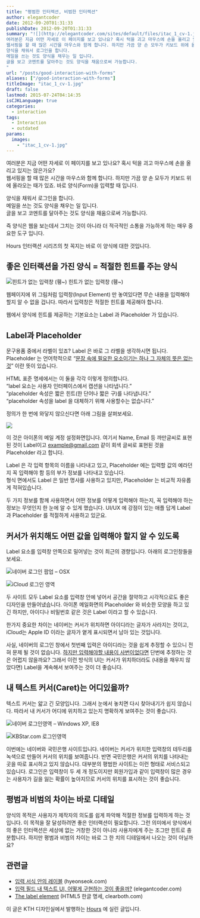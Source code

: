 ```yaml
---
title: "평범한 인터렉션, 비범한 인터렉션"
author: elegantcoder
date: 2012-09-20T01:31:33
publishDate: 2012-09-20T01:31:33
summary: "![](http://elegantcoder.com/sites/default/files/itac_1_cv-1.jpg) 
여러분은 지금 어떤 자세로 이 페이지를 보고 있나요? 혹시 턱을 괴고 마우스에 손을 올리고 있지는 않은가요?
웹서핑을 할 때 많은 시간을 마우스와 함께 합니다. 하지만 가끔 양 손 모두가 키보드 위에 올라오는 때가 있죠. 바로 양식(Form)을 입력할 때 입니다.
양식을 채워서 로그인을 합니다.
메일을 쓰는 것도 양식을 채우는 일 입니다.
글을 보고 코멘트를 달아주는 것도 양식을 채움으로써 가능합니다.
"
url: "/posts/good-interaction-with-forms"
aliases: ["/good-interaction-with-forms"]
titleImage: "itac_1_cv-1.jpg"
draft: false
lastmod: 2015-07-24T04:14:35
isCJKLanguage: true
categories:
  - interaction
tags:
  - Interaction
  - outdated
params:
  images:
    - "itac_1_cv-1.jpg"
---
```

여러분은 지금 어떤 자세로 이 페이지를 보고 있나요? 혹시 턱을 괴고 마우스에 손을 올리고 있지는 않은가요?  
웹서핑을 할 때 많은 시간을 마우스와 함께 합니다. 하지만 가끔 양 손 모두가 키보드 위에 올라오는 때가 있죠. 바로 양식(Form)을 입력할 때 입니다.

양식을 채워서 로그인을 합니다.  
메일을 쓰는 것도 양식을 채우는 일 입니다.  
글을 보고 코멘트를 달아주는 것도 양식을 채움으로써 가능합니다.

즉 양식은 웹을 보는데서 그치는 것이 아니라 더 적극적인 소통을 가능하게 하는 매우 중요한 도구 입니다.

Hours 인터랙션 시리즈의 첫 꼭지는 바로 이 양식에 대한 것입니다.

좋은 인터랙션을 가진 양식 = 적절한 힌트를 주는 양식
------------------------------

![힌트가 없는 입력창 (휑~)](input-field-no-hint-1.png) 힌트가 없는 입력창 (휑~)

웹페이지에 위 그림처럼 입력창(Input Element) 만 놓여있다면 무슨 내용을 입력해야 할지 알 수 없을 겁니다. 따라서 입력창은 적절한 힌트를 제공해야 합니다.

웹에서 양식에 힌트를 제공하는 기본요소는 Label 과 Placeholder 가 있습니다.

Label과 Placeholder
------------------

문구용품 중에서 라벨이 있죠? Label 은 바로 그 라벨을 생각하시면 됩니다.  
Placeholder 는 언어학적으로 “[문장 속에 필요한 요소이기는 하나 그 자체의 뜻은 없는 것](http://endic.naver.com/enkrEntry.nhn?entryId=6fb0e520f90a4dd796d896fdb3725163&query=placeholder)” 이란 뜻이 있습니다.

HTML 표준 명세에서는 이 둘을 각각 이렇게 정의합니다.  
“label 요소는 사용자 인터페이스에서 캡션을 나타냅니다.”  
“placeholder 속성은 짧은 힌트(한 단어나 짧은 구)를 나타냅니다.”  
“placeholder 속성을 label 을 대체하기 위해 사용할수는 없습니다.”

정의가 한 번에 와닿지 않으신다면 아래 그림을 살펴보세요.

![](ios-mail-prefpane.png)

이 것은 아이폰의 메일 계정 설정화면입니다. 여기서 Name, Email 등 까만글씨로 표현된 것이 Label이고 example@gmail.com 같이 회색 글씨로 표현된 것을 Placeholder 라고 합니다.

Label 은 각 입력 항목의 이름을 나타내고 있고, Placeholder 에는 입력할 값의 예라던지 꼭 입력해야 함 등의 부가 정보를 나타내고 있습니다.  
형식 면에서도 Label 은 일반 명사를 사용하고 있지만, Placeholder 는 비교적 자유롭게 적혀있습니다.

두 가지 정보를 함께 사용하면서 어떤 정보를 어떻게 입력해야 하는지, 꼭 입력해야 하는 정보는 무엇인지 한 눈에 알 수 있게 했습니다. UI/UX 에 강점이 있는 애플 답게 Label과 Placeholder 를 적절하게 사용하고 있군요.

커서가 위치해도 어떤 값을 입력해야 할지 알 수 있도록
------------------------------

Label 요소를 입력창 안쪽으로 밀어넣는 것이 최근의 경향입니다. 아래의 로그인창들을 보세요.

![네이버 로그인 팝업 – OSX](naver-login-popup-1.png)

![iCloud 로그인 영역](icloud-login.png)

두 사이트 모두 Label 요소를 입력창 안에 넣어서 공간을 절약하고 시각적으로도 좋은 디자인을 만들어냈습니다. 아이폰 메일화면의 Placeholder 와 비슷한 모양을 하고 있긴 하지만, 아이디나 비밀번호 같은 것은 Label 이라고 할 수 있습니다.

한가지 중요한 차이는 네이버는 커서가 위치하면 아이디라는 글자가 사라지는 것이고, iCloud는 Apple ID 이라는 글자가 옅게 표시되면서 남아 있는 것입니다.

사실, 네이버의 로그인 창에서 첫번째 입력은 아이디라는 것을 쉽게 추정할 수 있으니 전혀 문제 될 것이 없습니다. [하지만 입력해야할 내용이 사번이었다면](http://hyeonseok.com/soojung/accessibility/2011/06/30/661.html) 단번에 추정하는 것은 어렵지 않을까요? 그래서 이런 방식의 UI는 커서가 위치하더라도 (내용을 채우지 않았다면) Label을 계속해서 보여주는 것이 더 좋습니다.

내 텍스트 커서(Caret)는 어디있을까?
-----------------------

텍스트 커서는 얇고 긴 모양입니다. 그래서 눈에서 놓치면 다시 찾아내기가 쉽지 않습니다. 따라서 내 커서가 어디에 위치하고 있는지 명확하게 보여주는 것이 좋습니다.

![네이버 로그인영역 – Windows XP, IE8](naver-login-window.png)

![KBStar.com 로그인영역](kbstar-login-area.png)

이번에는 네이버와 국민은행 사이트입니다. 네이버는 커서가 위치한 입력창의 테두리를 녹색으로 만들어 커서의 위치를 보여줍니다. 반면 국민은행은 커서의 위치를 나타내는 곳을 따로 표시하고 있지 않습니다. 대부분의 평범한 사이트는 이런 형태로 서비스되고 있습니다. 로그인은 입력창이 두 세 개 정도이지만 회원가입과 같이 입력창이 많은 경우는 사용자가 길을 잃는 확률이 높아지므로 커서의 위치를 표시하는 것이 좋습니다.

평범과 비범의 차이는 바로 디테일
------------------

양식의 목적은 사용자가 제작자의 의도를 쉽게 파악해 적절한 정보를 입력하게 하는 것입니다. 이 목적을 잘 달성하려면 좋은 인터랙션이 필요합니다. 그런 의미에서 양식에서의 좋은 인터랙션은 세상에 없는 거창한 것이 아니라 사용자에게 주는 조그만 힌트로 충분합니다. 하지만 평범과 비범의 차이는 바로 그 한 치의 디테일에서 나오는 것이 아닐까요?

관련글
---

-   [입력 서식 안의 레이블](http://hyeonseok.com/soojung/accessibility/2011/06/30/661.html) (hyeonseok.com)
-   [입력 필드 내 텍스트 UI, 어떻게 구현하는 것이 좋을까?](http://elegantcoder.com/label-ui) (elegantcoder.com)
-   [The label element](http://html5.clearboth.org/forms.html#the-label-element) (HTML5 한글 명세, clearboth.com)

이 글은 KTH 디자인실에서 발행하는 [Hours](http://uxd.so/h/good-interaction-with-forms) 에 실린 글입니다.
